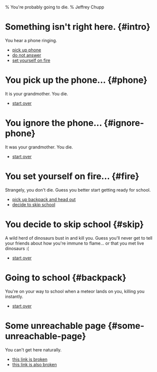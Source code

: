 % You're probably going to die.
% Jeffrey Chupp

# Something isn't right here. {#intro}

You hear a phone ringing.

- [pick up phone](#phone)
- [do not answer](#ignore-phone)
- [set yourself on fire](#fire)

# You pick up the phone... {#phone}

It is your grandmother. You die.

- [start over](#intro)

# You ignore the phone... {#ignore-phone}

It was your grandmother. You die.

- [start over](#intro)

# You set yourself on fire... {#fire}

Strangely, you don't die. Guess you better start getting ready for school.

- [pick up backpack and head out](#backpack)
- [decide to skip school](#skip)

# You decide to skip school {#skip}

A wild herd of dinosaurs bust in and kill you. Guess you'll never get to tell your friends about how you're immune to flame... or that you met live dinosaurs :(

- [start over](#intro)

# Going to school {#backpack}

You're on your way to school when a meteor lands on you, killing you instantly.

- [start over](#intro)

# Some unreachable page {#some-unreachable-page}

You can't get here naturally.

- [this link is broken](#some-broken-link1)
- [this link is also broken](#some-broken-link2)

